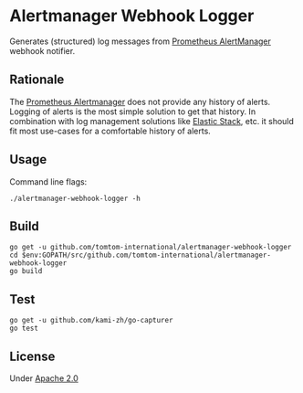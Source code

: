 # Alertmanager Webhook Logger

Generates (structured) log messages from [Prometheus AlertManager](https://prometheus.io) webhook notifier.

## Rationale

The [Prometheus Alertmanager](https://prometheus.io/docs/alerting/alertmanager/) does not provide any history of alerts. Logging of alerts is the most simple solution to get that history. In combination with log management solutions like [Elastic Stack](https://www.elastic.co/products/), etc. it should fit most use-cases for a comfortable history of alerts.

## Usage

Command line flags:

    ./alertmanager-webhook-logger -h

## Build

    go get -u github.com/tomtom-international/alertmanager-webhook-logger
    cd $env:GOPATH/src/github.com/tomtom-international/alertmanager-webhook-logger
    go build

## Test

    go get -u github.com/kami-zh/go-capturer
    go test

## License

Under [Apache 2.0](LICENSE)
